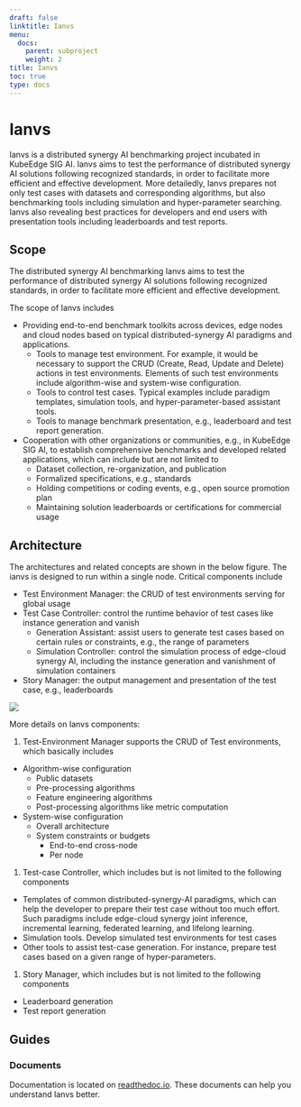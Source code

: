 ```yaml
---
draft: false
linktitle: Ianvs
menu:
  docs:
    parent: subproject 
    weight: 2
title: Ianvs
toc: true
type: docs
---
```


# Ianvs

Ianvs is a distributed synergy AI benchmarking project incubated in KubeEdge SIG AI. Ianvs aims to test the performance of distributed synergy AI solutions following recognized standards, in order to facilitate more efficient and effective development. More detailedly, Ianvs prepares not only test cases with datasets and corresponding algorithms, but also benchmarking tools including simulation and hyper-parameter searching. Ianvs also revealing best practices for developers and end users with presentation tools including leaderboards and test reports.

## Scope
The distributed synergy AI benchmarking Ianvs aims to test the performance of distributed synergy AI solutions following recognized standards, in order to facilitate more efficient and effective development.

The scope of Ianvs includes
- Providing end-to-end benchmark toolkits across devices, edge nodes and cloud nodes based on typical distributed-synergy AI paradigms and applications.
  - Tools to manage test environment. For example, it would be necessary to support the CRUD (Create, Read, Update and Delete) actions in test environments. Elements of such test environments include algorithm-wise and system-wise configuration.
  - Tools to control test cases. Typical examples include paradigm templates, simulation tools, and hyper-parameter-based assistant tools.
  - Tools to manage benchmark presentation, e.g., leaderboard and test report generation.
- Cooperation with other organizations or communities, e.g., in KubeEdge SIG AI, to establish comprehensive benchmarks and developed related applications, which can include but are not limited to
  - Dataset collection, re-organization, and publication
  - Formalized specifications, e.g., standards
  - Holding competitions or coding events, e.g., open source promotion plan
  - Maintaining solution leaderboards or certifications for commercial usage


## Architecture
The architectures and related concepts are shown in the below figure. The ianvs is designed to run within a single node. Critical components include
- Test Environment Manager: the CRUD of test environments serving for global usage
- Test Case Controller: control the runtime behavior of test cases like instance generation and vanish
  - Generation Assistant: assist users to generate test cases based on certain rules or constraints, e.g., the range of parameters
  - Simulation Controller: control the simulation process of edge-cloud synergy AI, including the instance generation and vanishment of simulation containers
- Story Manager: the output management and presentation of the test case, e.g., leaderboards


![](/img/subproject/ianvs_arch.png)

More details on Ianvs components:
1. Test-Environment Manager supports the CRUD of Test environments, which basically includes
  - Algorithm-wise configuration
    - Public datasets
    - Pre-processing algorithms
    - Feature engineering algorithms
    - Post-processing algorithms like metric computation
  - System-wise configuration
    - Overall architecture
    - System constraints or budgets
      - End-to-end cross-node
      - Per node
1. Test-case Controller, which includes but is not limited to the following components
  - Templates of common distributed-synergy-AI paradigms, which can help the developer to prepare their test case without too much effort. Such paradigms include edge-cloud synergy joint inference, incremental learning, federated learning, and lifelong learning.
  - Simulation tools. Develop simulated test environments for test cases
  - Other tools to assist test-case generation. For instance, prepare test cases based on a given range of hyper-parameters.
1. Story Manager, which includes but is not limited to the following components
  - Leaderboard generation
  - Test report generation


## Guides

### Documents

Documentation is located on [readthedoc.io](https://ianvs.readthedocs.io/). These documents can help you understand Ianvs better.



